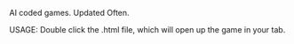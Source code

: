 AI coded games.
Updated Often.

USAGE:
Double click the .html file, which will open up the game in your tab.
